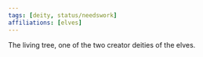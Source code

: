 ```yaml
---
tags: [deity, status/needswork]
affiliations: [elves]
---
```


The living tree, one of the two creator deities of the elves. 